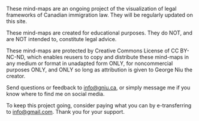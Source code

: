 These mind-maps are an ongoing project of the visualization of legal frameworks of Canadian immigration law. They will be regularly updated on this site.

These mind-maps are created for educational purposes. They do NOT, and are NOT intended to, constitute legal advice.

These mind-maps are protected by Creative Commons License of CC BY-NC-ND, which enables reusers to copy and distribute these mind-maps in any medium or format in unadapted form ONLY, for noncommercial purposes ONLY, and ONLY so long as attribution is given to George Niu the creator.

Send questions or feedback to info@gniu.ca, or simply message me if you know where to find me on social media.

To keep this project going, consider paying what you can by e-transferring to info@gmail.com. Thank you for your support.
